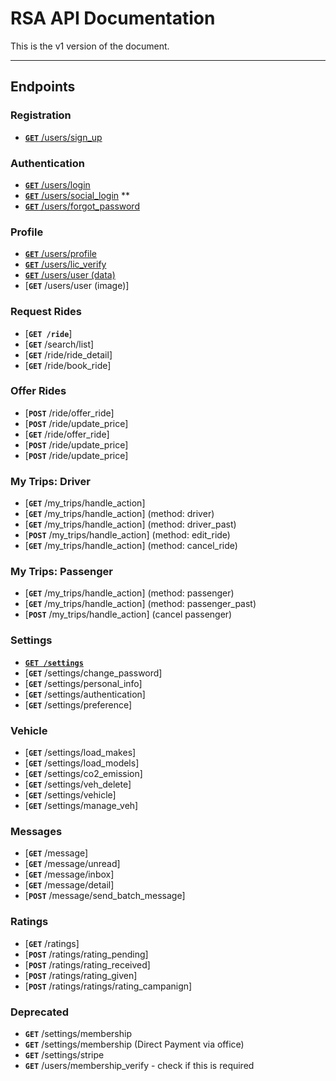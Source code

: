 # RSA API Documentation

This is the v1 version of the document.

***

## Endpoints

### Registration
- [**`GET`** /users/sign_up](/users/registration.md)


### Authentication

- [**`GET`** /users/login](/users/login.md)
- [**`GET`** /users/social_login](/users/social_login.md) **
- [**`GET`** /users/forgot_password](/users/forgot_password.md)

### Profile
- [**`GET`** /users/profile](/users/profile.md)
- [**`GET`** /users/lic_verify](/users/lic_verify.md)
- [**`GET`** /users/user (data)](/users/user_data.md)
- [**`GET`** /users/user (image)]

### Request Rides

- [**`GET /ride`**]
- [**`GET`** /search/list]
- [**`GET`** /ride/ride_detail]
- [**`GET`** /ride/book_ride]


### Offer Rides

- [**`POST`** /ride/offer_ride]
- [**`POST`** /ride/update_price]
- [**`GET`** /ride/offer_ride]
- [**`POST`** /ride/update_price]
- [**`POST`** /ride/update_price]

### My Trips: Driver
- [**`GET`** /my_trips/handle_action]
- [**`GET`** /my_trips/handle_action] (method: driver)
- [**`GET`** /my_trips/handle_action] (method: driver_past)
- [**`POST`** /my_trips/handle_action] (method: edit_ride)
- [**`GET`** /my_trips/handle_action] (method: cancel_ride)


### My Trips: Passenger
- [**`GET`** /my_trips/handle_action] (method: passenger)
- [**`GET`** /my_trips/handle_action] (method: passenger_past)
- [**`POST`** /my_trips/handle_action] (cancel passenger)



### Settings

- **[```GET /settings```](/users/com)**
- [**`GET`** /settings/change_password]
- [**`GET`** /settings/personal_info]
- [**`GET`** /settings/authentication]
- [**`GET`** /settings/preference]


### Vehicle


- [**`GET`** /settings/load_makes]
- [**`GET`** /settings/load_models]
- [**`GET`** /settings/co2_emission]
- [**`GET`** /settings/veh_delete]
- [**`GET`** /settings/vehicle]
- [**`GET`** /settings/manage_veh]

### Messages

- [**`GET`** /message]
- [**`GET`** /message/unread]
- [**`GET`** /message/inbox]
- [**`GET`** /message/detail]
- [**`POST`** /message/send_batch_message]

### Ratings

- [**`GET`** /ratings]
- [**`POST`** /ratings/rating_pending]
- [**`POST`** /ratings/rating_received]
- [**`POST`** /ratings/rating_given]
- [**`POST`** /ratings/ratings/rating_campanign]


### Deprecated
- **`GET`** /settings/membership
- **`GET`** /settings/membership (Direct Payment via office)
- **`GET`** /settings/stripe
- **`GET`** /users/membership_verify - check if this is required
